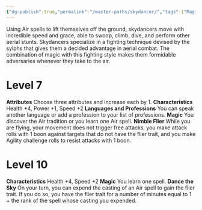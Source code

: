 ```yaml
---
{"dg-publish":true,"permalink":"/master-paths/skydancer/","tags":["Magic"]}
---
```


Using Air spells to lift themselves off the ground, skydancers move with incredible speed and grace, able to swoop, climb, dive, and perform other aerial stunts.
Skydancers specialize in a fighting technique devised by the sylphs that gives them a decided advantage in aerial combat. The combination of magic with this fighting style makes them formidable adversaries whenever they take to the air.
# Level 7
**Attributes** Choose three attributes and increase each by 1.
**Characteristics** Health +4, Power +1, Speed +2
**Languages and Professions** You can speak another language or add a profession to your list of professions.
**Magic** You discover the Air tradition or you learn one Air spell.
**Nimble Flier** While you are flying, your movement does not trigger free attacks, you make attack rolls with 1 boon against targets that do not have the flier trait, and you make Agility challenge rolls to resist attacks with 1 boon.
# Level 10
**Characteristics** Health +4, Speed +2
**Magic** You learn one spell.
**Dance the Sky** On your turn, you can expend the casting of an Air spell to gain the flier trait. If you do so, you have the flier trait for a number of minutes equal to 1 + the rank of the spell whose casting you expended.